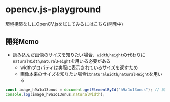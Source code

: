 # opencv.js-playground
環境構築なしにOpenCV.jsを試してみるにはこちら(開発中)

## 開発Memo
- 読み込んだ画像のサイズを知りたい場合、`width`,`height`の代わりに`naturalWidth`,`naturalHeight`を用いる必要がある
	- widthプロパティは実際に表示されているサイズを返すため
	- 画像本来のサイズを知りたい場合は`naturalWidth`,`naturalHeight`を用いる
```javascript
const image_h9a1o13onus = document.getElementById("h9a1o13onus"); // 読み込んだ画像にアクセス
console.log(image_h9a1o13onus.naturalWidth);
```